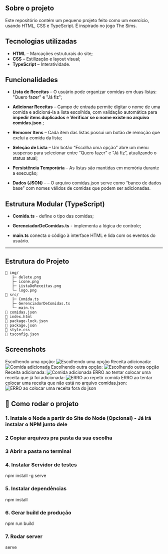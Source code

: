 ##  Sobre o projeto

Este repositório contém um pequeno projeto feito como um exercício, usando HTML, CSS e TypeScript. É inspirado no jogo The Sims.

##  Tecnologias utilizadas

- **HTML** – Marcações estruturais do site;  
- **CSS** – Estilização e layout visual; 
- **TypeScript** – Interatividade.


## Funcionalidades
- **Lista de Receitas** – O usuário pode organizar comidas em duas listas: "Quero fazer" e "Já fiz";

- **Adicionar Receitas** – Campo de entrada permite digitar o nome de uma comida e adicioná-la a lista escolhida, com validação automática para **impedir itens duplicados** e **Verificar se o nome existe no arquivo comidas.json** ;

- **Remover Itens** – Cada item das listas possui um botão de remoção que exclui a comida da lista;

- **Seleção de Lista** – Um botão “Escolha uma opção” abre um menu suspenso para selecionar entre “Quero fazer” e “Já fiz”, atualizando o status atual;

- **Persistência Temporária** – As listas são mantidas em memória durante a execução;

- **Dados (JSON)** – – O arquivo comidas.json serve como “banco de dados base” com nomes válidos de comidas que podem ser adicionadas.

## Estrutura Modular (TypeScript)
- **Comida.ts** - define o tipo das comidas;

- **GerenciadorDeComidas.ts** - implementa a lógica de controle;

- **main.ts** conecta o código à interface HTML e lida com os eventos do usuário.


---

##  Estrutura do Projeto

```
📂 img/
   ├─ delete.png
   ├─ icone.png
   ├─ ListaDeReceitas.png
   └─ logo.png
📂 src/
   ├─ Comida.ts
   ├─ GerenciadorDeComidas.ts   
   └─ main.ts
📜 comidas.json  
📄 index.html    
📜 package-lock.json      
📜 package.json    
📑 style.css 
📜 tsconfig.json
 ```

## Screenshots

Escolhendo uma opção:
![Escolhendo uma opção](https://i.imgur.com/zUWAg4h.png)
Receita adicionada:
![Comida adicionada](https://i.imgur.com/m1VDxh0.png)
Escolhendo outra opção:
![Escolhendo outra opção](https://i.imgur.com/SYzRGpq.png)
Receita adicionada:
![Comida adicionada](https://i.imgur.com/VQaMlcD.png)
ERRO ao tentar colocar uma receita que já foi adicionada:
![ERRO ao repetir comida](https://i.imgur.com/ZMUVAKl.png)
ERRO ao tentar colocar uma receita que não está no arquivo comidas.json:
![ERRO ao colocar uma receita fora do json](https://i.imgur.com/tSasUU9.png)





## 🚀 Como rodar o projeto

### 1. Instale o Node a partir do Site do Node (Opcional) - Já irá instalar o NPM junto dele

### 2 Copiar arquivos pra pasta da sua escolha

### 3 Abrir a pasta no terminal

### 4. Instalar Servidor de testes

npm install -g serve

### 5. Instalar dependências

npm install

### 6. Gerar build de produção

npm run build

### 7. Rodar server

serve